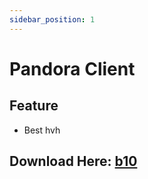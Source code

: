 ```yaml
---
sidebar_position: 1
---
```


# Pandora Client

## Feature
- Best hvh
## Download Here: [b10](https://firebasestorage.googleapis.com/v0/b/frendacute.appspot.com/o/Pandora%20B10.zip?alt=media&token=805b07aa-4e27-444b-a21c-a5d74143e96f)
